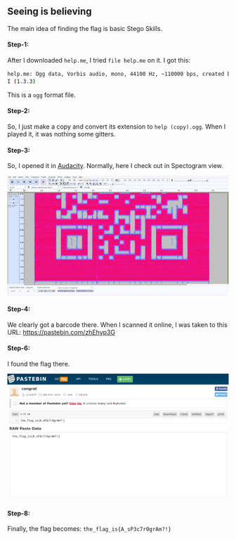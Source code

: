 ## Seeing is believing
The main idea of finding the flag is basic Stego Skills.

#### Step-1:
After I downloaded `help.me`, I tried `file help.me` on it. I got this:

```bash
help.me: Ogg data, Vorbis audio, mono, 44100 Hz, ~110000 bps, created by: Xiph.Org libVorbis 
I (1.3.3)
```
This is a `ogg` format file.
#### Step-2:
So, I just make a copy and convert its extension to `help (copy).ogg`. 
When I played it, it was nothing some gitters.

#### Step-3:
So, I opened it in [Audacity](https://www.audacityteam.org/). Normally, here I check out in Spectogram view. 

<img src="Spectogram.png">


#### Step-4:
We clearly got a barcode there. When I scanned it online, I was taken to this URL: https://pastebin.com/zhEhyp3G


#### Step-6:
I found the flag there.

<img src="Flag.png">

#### Step-8:
Finally, the flag becomes: 
`the_flag_is{A_sP3c7r0grAm?!}`